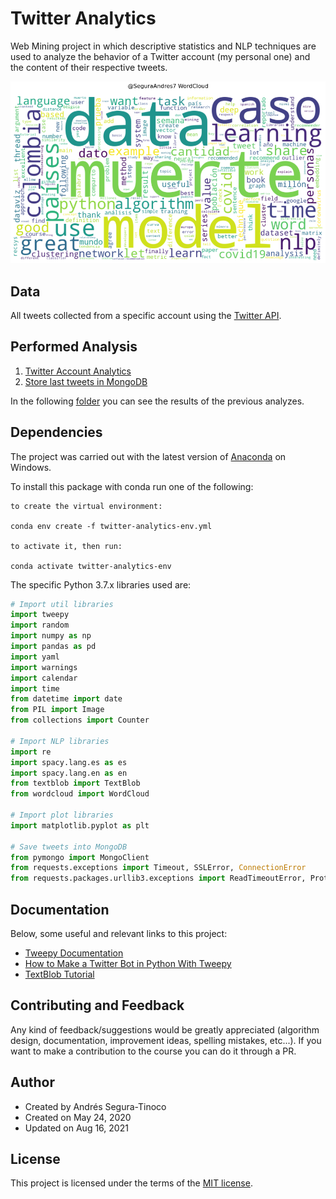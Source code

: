 # Twitter Analytics
Web Mining project in which descriptive statistics and NLP techniques are used to analyze the behavior of a Twitter account (my personal one) and the content of their respective tweets.

![WordCloud](https://raw.githubusercontent.com/ansegura7/TwitterAnalytics/master/img/wordcloud.png)

## Data
All tweets collected from a specific account using the <a href="https://developer.twitter.com/en" target="_blank" >Twitter API</a>.

## Performed Analysis
1. <a href="https://ansegura7.github.io/TwitterAnalytics/analysis/AccountAnalytics.html" >Twitter Account Analytics</a>
2. <a href="https://github.com/ansegura7/TwitterAnalytics/tree/master/etl">Store last tweets in MongoDB</a>

In the following <a href="https://github.com/ansegura7/TwitterAnalytics/tree/master/analysis" target="_blank">folder</a> you can see the results of the previous analyzes.

## Dependencies
The project was carried out with the latest version of <a href="https://www.anaconda.com/distribution/" target="_blank" >Anaconda</a> on Windows.

To install this package with conda run one of the following:
``` console
to create the virtual environment:

conda env create -f twitter-analytics-env.yml

to activate it, then run:

conda activate twitter-analytics-env
```

The specific Python 3.7.x libraries used are:

``` python
# Import util libraries
import tweepy
import random
import numpy as np
import pandas as pd
import yaml
import warnings
import calendar
import time
from datetime import date
from PIL import Image
from collections import Counter

# Import NLP libraries
import re
import spacy.lang.es as es
import spacy.lang.en as en
from textblob import TextBlob
from wordcloud import WordCloud

# Import plot libraries
import matplotlib.pyplot as plt

# Save tweets into MongoDB
from pymongo import MongoClient
from requests.exceptions import Timeout, SSLError, ConnectionError
from requests.packages.urllib3.exceptions import ReadTimeoutError, ProtocolError
```

## Documentation
Below, some useful and relevant links to this project:

- <a href="https://docs.tweepy.org/en/latest/" target="_blank">Tweepy Documentation</a>
- <a href="https://realpython.com/twitter-bot-python-tweepy/" target="_blank" >How to Make a Twitter Bot in Python With Tweepy</a>
- <a href="https://textblob.readthedocs.io/en/dev/quickstart.html" target="_blank" >TextBlob Tutorial</a>

## Contributing and Feedback
Any kind of feedback/suggestions would be greatly appreciated (algorithm design, documentation, improvement ideas, spelling mistakes, etc...). If you want to make a contribution to the course you can do it through a PR.

## Author
- Created by Andrés Segura-Tinoco
- Created on May 24, 2020
- Updated on Aug 16, 2021

## License
This project is licensed under the terms of the <a href="https://github.com/ansegura7/TwitterAnalytics/blob/master/LICENSE">MIT license</a>.
